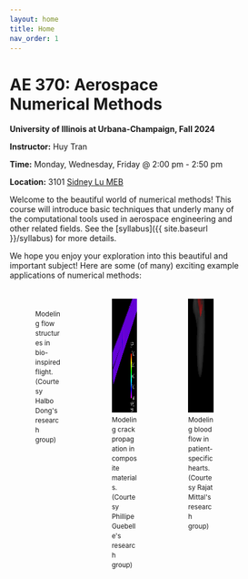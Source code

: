```yaml
---
layout: home
title: Home
nav_order: 1
---
```


# AE 370: Aerospace Numerical Methods

**University of Illinois at Urbana-Champaign, Fall 2024**

**Instructor:** Huy Tran

**Time:** Monday, Wednesday, Friday @ 2:00 pm - 2:50 pm

**Location:** 3101 [Sidney Lu MEB](https://goo.gl/maps/NLmVF9UbZ1ai8cz97)

Welcome to the beautiful world of numerical methods! This course will introduce basic techniques that underly many of the computational tools used in aerospace engineering and other related fields. See the [syllabus]({{ site.baseurl }}/syllabus) for more details.

We hope you enjoy your exploration into this beautiful and important subject! Here are some (of many) exciting example applications of numerical methods:

<html>
<head>
<style>
* {
  box-sizing: border-box;
}
.column {
  float: left;
  width: 33.33%;
  padding: 5px;
}
/* Clearfix (clear floats) */
.row::after {
  content: "";
  clear: both;
  display: table;
}
</style>
</head>
<body>
<div class="row">
  <div class="column">
    <figure>
        <img src="/assets/images/flow.gif" alt="" style="height:200px">
        <figcaption><small>Modeling flow structures in bio-inspired flight. (Courtesy Halbo Dong's research group)</small></figcaption>
    </figure>
  </div>
  <div class="column">
    <figure>
        <img src="/assets/images/structures.gif" alt="" style="height:200px">
        <figcaption><small>Modeling crack propagation in composite materials. (Courtesy Phillipe Guebelle's research group)</small></figcaption>
    </figure>
  </div>
  <div class="column">
    <figure>
        <img src="/assets/images/blood-flow.gif" alt="" style="height:200px">
        <figcaption><small>Modeling blood flow in patient-specific hearts. (Courtesy Rajat Mittal's research group)</small></figcaption>
    </figure>
  </div>
</div>
</body>
</html>